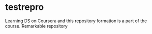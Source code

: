 # testrepro
Learning DS on Coursera and this repository formation is a part of the course.
Remarkable repository
